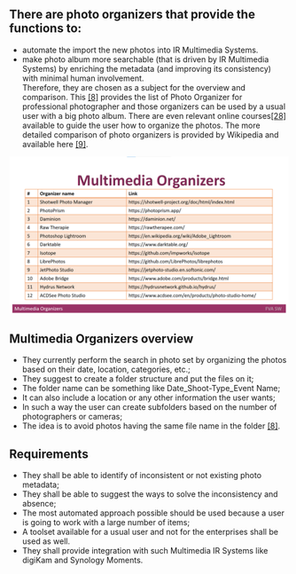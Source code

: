 ## There are photo organizers that provide the functions to:
* automate the import the new photos into IR Multimedia Systems. 
* make photo album more searchable (that is driven by IR Multimedia Systems) by enriching the metadata (and improving its consistency) with minimal human involvement.  
  Therefore, they are chosen as a subject for the overview and comparison. 
This [[8]](./REFERENCES.md) provides the list of Photo Organizer for professional photographer and those organizers can be used by a usual user with a big photo album. 
There are even relevant online courses[[28]](./REFERENCES.md) available to guide the user how to organize the photos.
The more detailed comparison of photo organizers is provided by Wikipedia and available here [[9]](./REFERENCES.md).
<img src="Images/MultimediaOrganizers.png" alt="MultimediaOrganizers.png"/>

## Multimedia Organizers overview
* They currently perform the search in photo set by organizing the photos based on their date, location, categories, etc.;
* They suggest to create a folder structure and put the files on it;
* The folder name can be something like Date_Shoot-Type_Event Name;
* It can also include a location or any other information the user wants;
* In such a way the user can create subfolders based on the number of photographers or cameras;
* The idea is to avoid photos having the same file name in the folder [[8]](./REFERENCES.md).

## Requirements
* They shall be able to identify of inconsistent or not existing photo metadata;
* They shall be able to suggest the ways to solve the inconsistency and absence;
* The most automated approach possible should be used because a user is going to work with a large number of items;
* A toolset available for a usual user and not for the enterprises shall be used as well.
* They shall provide integration with such Multimedia IR Systems like digiKam and Synology Moments.
